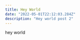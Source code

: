 ```yaml
---
title: Hey World
date: "2022-05-01T22:12:03.284Z"
description: "Hey world post 2"
---
```


hey world